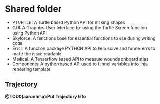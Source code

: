 # Shared folder
* PTURTLE: A Turtle based Python API for making shapes
* GUI: A Graphics User Interface for using the Turtle Screen function using Python API
* Skyforce: A functions base for essential functions to use during writing code
* Error: A function package PYTHON API to help solve and funnel errs to make the issue readable
* Medical: A Tenserflow based API to measure wounds onboard atlas
* Components: A python based API used to funnel variables into jinja rendering template

## Trajectory 
**@TODO(aaronhma):Put Trajectory Info**